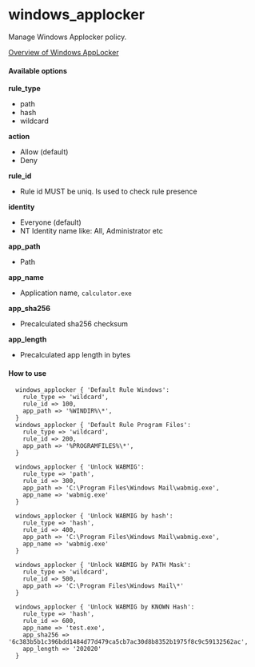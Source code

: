# windows_applocker

Manage Windows Applocker policy.

[Overview of Windows AppLocker](https://technet.microsoft.com/en-us/library/dd759113.aspx)

#### Available options

**rule_type**
- path
- hash
- wildcard
    
**action**
- Allow (default)
- Deny
    
**rule_id**
- Rule id MUST be uniq. Is used to check rule presence
    
**identity**
- Everyone (default)
- NT Identity name like: All, Administrator etc
    
**app_path**
- Path

**app_name**
- Application name, `calculator.exe`

**app_sha256**
- Precalculated sha256 checksum

**app_length**
- Precalculated app length in bytes

#### How to use

  ````puppet
    windows_applocker { 'Default Rule Windows':
      rule_type => 'wildcard',
      rule_id => 100,
      app_path => '%WINDIR%\*',
    }
    windows_applocker { 'Default Rule Program Files':
      rule_type => 'wildcard',
      rule_id => 200,
      app_path => '%PROGRAMFILES%\*',
    }

    windows_applocker { 'Unlock WABMIG':
      rule_type => 'path',
      rule_id => 300,
      app_path => 'C:\Program Files\Windows Mail\wabmig.exe',
      app_name => 'wabmig.exe'
    }

    windows_applocker { 'Unlock WABMIG by hash':
      rule_type => 'hash',
      rule_id => 400,
      app_path => 'C:\Program Files\Windows Mail\wabmig.exe',
      app_name => 'wabmig.exe'
    }

    windows_applocker { 'Unlock WABMIG by PATH Mask':
      rule_type => 'wildcard',
      rule_id => 500,
      app_path => 'C:\Program Files\Windows Mail\*'
    }

    windows_applocker { 'Unlock WABMIG by KNOWN Hash':
      rule_type => 'hash',
      rule_id => 600,
      app_name => 'test.exe',
      app_sha256 => '6c383b5b1c396bdd1484d77d479ca5cb7ac30d8b8352b1975f8c9c59132562ac',
      app_length => '202020'
    }

  ````
